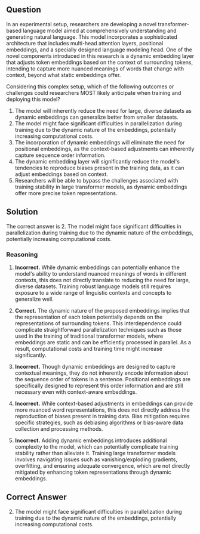 ## Question
In an experimental setup, researchers are developing a novel transformer-based language model aimed at comprehensively understanding and generating natural language. This model incorporates a sophisticated architecture that includes multi-head attention layers, positional embeddings, and a specially designed language modeling head. One of the novel components introduced in this research is a dynamic embedding layer that adjusts token embeddings based on the context of surrounding tokens, intending to capture more nuanced meanings of words that change with context, beyond what static embeddings offer.

Considering this complex setup, which of the following outcomes or challenges could researchers MOST likely anticipate when training and deploying this model?

1. The model will inherently reduce the need for large, diverse datasets as dynamic embeddings can generalize better from smaller datasets.
2. The model might face significant difficulties in parallelization during training due to the dynamic nature of the embeddings, potentially increasing computational costs.
3. The incorporation of dynamic embeddings will eliminate the need for positional embeddings, as the context-based adjustments can inherently capture sequence order information.
4. The dynamic embedding layer will significantly reduce the model's tendencies to reproduce biases present in the training data, as it can adjust embeddings based on context.
5. Researchers will be able to bypass the challenges associated with training stability in large transformer models, as dynamic embeddings offer more precise token representations.

## Solution

The correct answer is 2. The model might face significant difficulties in parallelization during training due to the dynamic nature of the embeddings, potentially increasing computational costs.

### Reasoning

1. **Incorrect.** While dynamic embeddings can potentially enhance the model's ability to understand nuanced meanings of words in different contexts, this does not directly translate to reducing the need for large, diverse datasets. Training robust language models still requires exposure to a wide range of linguistic contexts and concepts to generalize well.

2. **Correct.** The dynamic nature of the proposed embeddings implies that the representation of each token potentially depends on the representations of surrounding tokens. This interdependence could complicate straightforward parallelization techniques such as those used in the training of traditional transformer models, where embeddings are static and can be efficiently processed in parallel. As a result, computational costs and training time might increase significantly.

3. **Incorrect.** Though dynamic embeddings are designed to capture contextual meanings, they do not inherently encode information about the sequence order of tokens in a sentence. Positional embeddings are specifically designed to represent this order information and are still necessary even with context-aware embeddings.

4. **Incorrect.** While context-based adjustments in embeddings can provide more nuanced word representations, this does not directly address the reproduction of biases present in training data. Bias mitigation requires specific strategies, such as debiasing algorithms or bias-aware data collection and processing methods.

5. **Incorrect.** Adding dynamic embeddings introduces additional complexity to the model, which can potentially complicate training stability rather than alleviate it. Training large transformer models involves navigating issues such as vanishing/exploding gradients, overfitting, and ensuring adequate convergence, which are not directly mitigated by enhancing token representations through dynamic embeddings.

## Correct Answer

2. The model might face significant difficulties in parallelization during training due to the dynamic nature of the embeddings, potentially increasing computational costs.